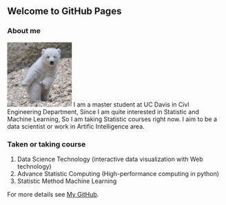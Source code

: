 ## Welcome to GitHub Pages


### About me
<img src="bear.jpg" alt="GitHub" title="GitHub,Social Coding" width="150" height="150" />
I am a master student at UC Davis in Civl Engineering Department, 
Since I am quite interested in Statistic and Machine Learning, So
I am taking Statistic courses right now. I aim to be a data scientist
or work in Artific Intelligence area.

### Taken or taking course

1. Data Science Technology (interactive data visualization with Web technology)
2. Advance Statistic Computing (High-performance computing in python)
3. Statistic Method Machine Learning


For more details see [My GitHub](https://github.com/wzxiong).
